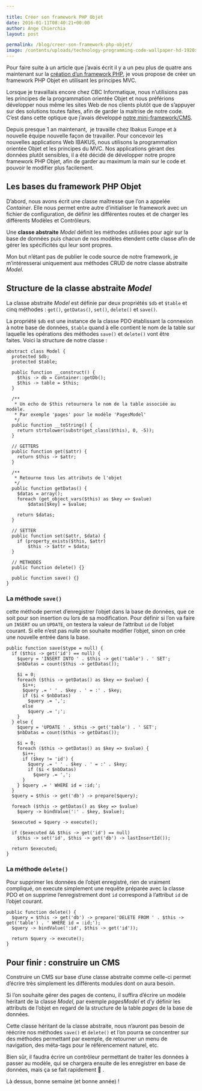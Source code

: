 ```yaml
---

title: Créer son framework PHP Objet
date: 2016-01-11T08:40:21+00:00
author: Ange Chierchia
layout: post

permalink: /blog/creer-son-framework-php-objet/
image: /contents/uploads/technology-programming-code-wallpaper-hd-1920x1080-825x510.jpg
---
```

Pour faire suite à un article que j&rsquo;avais écrit il y a un peu plus de quatre ans maintenant sur la [création d&rsquo;un framework PHP](http://chierchia.fr/blog/creer-son-framework-php/), je vous propose de créer un framework PHP Objet en utilisant les principes MVC.<!--more-->

Lorsque je travaillais encore chez CBC Informatique, nous n&rsquo;utilisions pas les principes de la programmation orientée Objet et nous préférions développer nous même les sites Web de nos clients plutôt que de s&rsquo;appuyer sur des solutions toutes faites, afin de garder la maitrise de notre code. C&rsquo;est dans cette optique que j&rsquo;avais développé <a href="https://github.com/nighcrawl/custom-cms" target="_blank">notre mini-framework/CMS</a>.

Depuis presque 1 an maintenant,  je travaille chez Ibakus Europe et à nouvelle équipe nouvelle façon de travailler. Pour concevoir les nouvelles applications Web IBAKUS, nous utilisons la programmation orientée Objet et les principes du MVC. Nos applications gérant des données plutôt sensibles, il a été décidé de développer notre propre framework PHP Objet, afin de garder au maximum la main sur le code et pouvoir le modifier plus facilement.

## Les bases du framework PHP Objet

D&rsquo;abord, nous avons écrit une classe maîtresse que l&rsquo;on a appelée _Container_. Elle nous permet entre autre d&rsquo;initialiser le framework avec un fichier de configuration, de définir les différentes routes et de charger les différents Modèles et Contrôleurs.

Une **classe abstraite** _Model_ définit les méthodes utilisées pour agir sur la base de données puis chacun de nos modèles étendent cette classe afin de gérer les spécificités qui leur sont propres.

Mon but n&rsquo;étant pas de publier le code source de notre framework, je m&rsquo;intéresserai uniquement aux méthodes CRUD de notre classe abstraite _Model_.

## Structure de la classe abstraite _Model_

La classe abstraite _Model_ est définie par deux propriétés `$db` et `$table` et cinq méthodes : `get()`, `getDatas()`, `set()`, `delete()` et `save()`.

La propriété `$db` est une instance de la classe PDO établissant la connexion à notre base de données, `$table` quand à elle contient le nom de la table sur laquelle les opérations des méthodes `save()` et `delete()` vont être faites. Voici la structure de notre classe :

    abstract class Model {
      protected $db;
      protected $table;
  
      public function __construct() {
        $this -> db = Container::getDb();
        $this -> table = $this; 
      }
  
      /**
       * Un echo de $this retournera le nom de la table associée au modèle.
       * Par exemple 'pages' pour le modèle 'PagesModel'
       */
      public function __toString() {
        return strtolower(substr(get_class($this), 0, -5));
      }
  
      // GETTERS
      public function get($attr) {
        return $this -> $attr;
      }
  
      /**
       * Retourne tous les attributs de l'objet
       */
      public function getDatas() {
        $datas = array();
        foreach (get_object_vars($this) as $key => $value)
            $datas[$key] = $value;
        
        return $datas;
      }
  
      // SETTER
      public function set($attr, $data) {
        if (property_exists($this, $attr)
            $this -> $attr = $data;
      }
  
      // METHODES
      public function delete() {}
  
      public function save() {}
    }

### La méthode `save()`

cette méthode permet d&rsquo;enregistrer l&rsquo;objet dans la base de données, que ce soit pour son insertion ou lors de sa modification. Pour définir si l&rsquo;on va faire un `INSERT` ou un `UPDATE`, on testera la valeur de l&rsquo;attribut `id` de l&rsquo;objet courant. Si elle n&rsquo;est pas nulle on souhaite modifier l&rsquo;objet, sinon on crée une nouvelle entrée dans la base.

    public function save($type = null) {
      if ($this -> get('id') == null) {
        $query = 'INSERT INTO ' . $this -> get('table') . ' SET';
        $nbDatas = count($this -> getDatas());

        $i = 0;
        foreach ($this -> getDatas() as $key => $value) {
          $i++;
          $query .= ' ' . $key . ' = :' . $key;
          if ($i < $nbDatas) 
            $query .= ','; 
          else 
            $query .= ';'; 
        } 
      } else {
        $query = 'UPDATE ' . $this -> get('table') . ' SET';
        $nbDatas = count($this -> getDatas());

        $i = 0;
        foreach ($this -> getDatas() as $key => $value) {
          $i++;
          if ($key != 'id') {
            $query .= ' ' . $key . ' = :' . $key;
            if ($i < $nbDatas)
              $query .= ','; 
          } 
        } $query .= ' WHERE id = :id;'; 
      } 
      $query = $this -> get('db') -> prepare($query);

      foreach ($this -> getDatas() as $key => $value)
        $query -> bindValue(':' . $key, $value);

      $executed = $query -> execute();

      if ($executed && $this -> get('id') == null)
        $this -> set('id', $this -> get('db') -> lastInsertId());

      return $executed;
    }

### La méthode `delete()`

Pour supprimer les données de l&rsquo;objet enregistré, rien de vraiment compliqué, on execute simplement une requête préparée avec la classe PDO et on supprime l&rsquo;enregistrement dont `id` correspond à l&rsquo;attribut `id` de l&rsquo;objet courant.

    public function delete() {
      $query = $this -> get('db') -> prepare('DELETE FROM ' . $this -> get('table') . ' WHERE id = :id;');
      $query -> bindValue(':id', $this -> get('id'));
  
      return $query -> execute();
    }

## Pour finir : construire un CMS

Construire un CMS sur base d&rsquo;une classe abstraite comme celle-ci permet d&rsquo;écrire très simplement les différents modules dont on aura besoin.

Si l&rsquo;on souhaite gérer des pages de contenu, il suffira d&rsquo;écrire un modèle héritant de la classe _Model_, par exemple _pagesModel_ et d&rsquo;y définir les attributs de l&rsquo;objet en regard de la structure de la table _pages_ de la base de données.

Cette classe héritant de la classe abstraite, nous n&rsquo;auront pas besoin de réécrire nos méthodes `save()` et `delete()` et l&rsquo;on pourra se concentrer sur des méthodes permettant par exemple, de retourner un menu de navigation, des méta-tags pour le référencement naturel, etc.

Bien sûr, il faudra écrire un contrôleur permettant de traiter les données à passer au modèle, qui se chargera ensuite de les enregistrer en base de données, mais ça se fait rapidement  .

Là dessus, bonne semaine (et bonne année) !